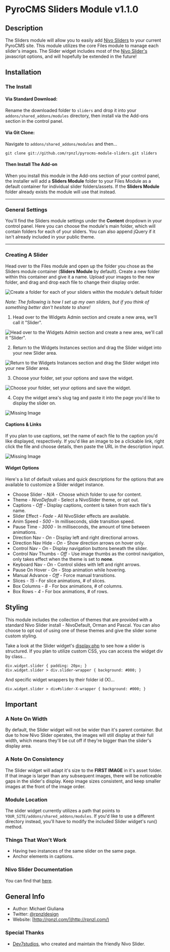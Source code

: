 # PyroCMS Sliders Module v1.1.0

## Description

The Sliders module will allow you to easily add [Nivo Sliders](http://nivo.dev7studios.com/) to your current PyroCMS site. This module utilizes the core Files module to manage each slider's images. The Slider widget includes most of the [Nivo Slider's](http://nivo.dev7studios.com/) javascript options, and will hopefully be extended in the future!

## Installation

### The Install

#### Via Standard Download:

Rename the downloaded folder to `sliders` and drop it into your `addons/shared_addons/modules` directory, then install via the Add-ons section in the control panel.

#### Via Git Clone:

Navigate to `addons/shared_addons/modules` and then...

	git clone git://github.com/rpnzl/pyrocms-module-sliders.git sliders

#### Then Install The Add-on

When you install this module in the Add-ons section of your control panel, the installer will add a **Sliders Module** folder to your Files Module as a default container for individual slider folders/assets. If the **Sliders Module** folder already exists the module will use that instead.

--------------------------------

### General Settings

You'll find the Sliders module settings under the **Content** dropdown in your control panel. Here you can choose the module's main folder, which will contain folders for each of your sliders. You can also append jQuery if it isn't already included in your public theme.

--------------------------------

### Creating A Slider

Head over to the Files module and open up the folder you chose as the Sliders module container (**Sliders Module** by default). Create a new folder within this container and give it a name. Upload your images to the new folder, and drag and drop each file to change their display order.

![Create a folder for each of your sliders within the module's default folder](http://f.cl.ly/items/2q3w2h1g3q043W3U1W2Q/pyrocms-sliders-module-1.jpg "Create a folder for each of your sliders within the module's default folder")

*Note: The following is how I set up my own sliders, but if you think of something better don't hesitate to share!*

1) Head over to the Widgets Admin section and create a new area, we'll call it "Slider".

![Head over to the Widgets Admin section and create a new area, we'll call it "Slider".](http://f.cl.ly/items/3B1w1Z1x3e101R3u2y3H/pyrocms-sliders-module-2.jpg "Head over to the Widgets Admin section and create a new area, we'll call it 'Slider'.")

2) Return to the Widgets Instances section and drag the Slider widget into your new Slider area.

![Return to the Widgets Instances section and drag the Slider widget into your new Slider area.](http://f.cl.ly/items/0F22113R143e441C1Y0G/pyrocms-sliders-module-3.jpg "Return to the Widgets Instances section and drag the Slider widget into your new Slider area.")

3) Choose your folder, set your options and save the widget.

![Choose your folder, set your options and save the widget.](http://f.cl.ly/items/2B0K2T0U0N3Q2R3D2I2j/pyrocms-sliders-module-4.jpg "Choose your folder, set your options and save the widget.")

4) Copy the widget area's slug tag and paste it into the page you'd like to display the slider on.

![Missing Image](#)

#### Captions & Links

If you plan to use captions, set the name of each file to the caption you'd like displayed, respectively. If you'd like an image to be a clickable link, right click the file and choose details, then paste the URL in the description input.

![Missing Image](#)

#### Widget Options

Here's a list of default values and quick descriptions for the options that are available to customize a Slider widget instance.

* Choose Slider - *N/A* - Choose which folder to use for content.
* Theme - *NivoDefault* - Select a NivoSlider theme, or opt out.
* Captions - *Off* - Display captions, content is taken from each file's name.
* Slider Effect - *Fade* - All NivoSlider effects are available.
* Anim Speed - *500* - In milliseconds, slide transition speed.
* Pause Time - *3000* - In milliseconds, the amount of time between animations.
* Direction Nav - *On* - Display left and right directional arrows.
* Direction Nav Hide - *On* - Show direction arrows on hover only.
* Control Nav - *On* - Display navigation buttons beneath the slider.
* Control Nav Thumbs - *Off* - Use image thumbs as the control navigation, only takes effect when the theme is set to **none**.
* Keyboard Nav - *On* - Control slides with left and right arrows.
* Pause On Hover - *On* - Stop animation while hovering.
* Manual Advance - *Off* - Force manual transitions.
* Slices - *15* - For slice animations, # of slices.
* Box Columns - *8* - For box animations, # of columns.
* Box Rows - *4* - For box animations, # of rows.

## Styling

This module includes the collection of themes that are provided with a standard Nivo Slider install - NivoDefault, Orman and Pascal. You can also choose to opt out of using one of these themes and give the slider some custom styling.

Take a look at the Slider widget's [display.php](https://github.com/rpnzl/pyrocms-module-sliders/blob/1.1/develop/widgets/slider/views/display.php) to see how a slider is structured. If you plan to utilize custom CSS, you can access the widget div by class...

	div.widget.slider { padding: 20px; }
	div.widget.slider > div.slider-wrapper { background: #000; }

And specific widget wrappers by their folder id (X)...

	div.widget.slider > div#slider-X-wrapper { background: #000; }

## Important

### A Note On Width

By default, the Slider widget will not be wider than it's parent container. But due to how Nivo Slider operates, the images will still display at their full width, which means they'll be cut off if they're bigger than the slider's display area.

### A Note On Consistency

The Slider widget will adapt it's size to the **FIRST IMAGE** in it's asset folder. If that image is larger than any subsequent images, there will be noticeable gaps in the slider's display. Keep image sizes consistent, and keep smaller images at the front of the image order.

### Module Location

The slider widget currently utilizes a path that points to `YOUR_SITE/addons/shared_addons/modules`. If you'd like to use a different directory instead, you'll have to modify the included Slider widget's run() method.

### Things That Won't Work

* Having two instances of the same slider on the same page.
* Anchor elements in captions.

### Nivo Slider Documentation

You can find that [here](http://nivo.dev7studios.com/support/jquery-plugin-usage/).

## General Info

* Author: Michael Giuliana
* Twitter: [@rpnzldesign](http://www.twitter.com/rpnzl)
* Website: [http://rpnzl.com/](http://rpnzl.com/)

### Special Thanks

* [Dev7studios](http://nivo.dev7studios.com/), who created and maintain the friendly Nivo Slider.